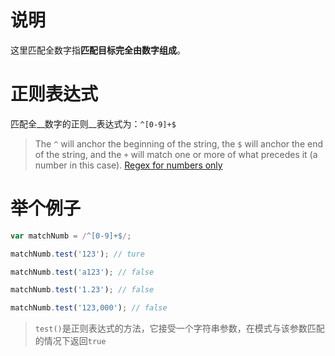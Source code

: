 # 说明

这里匹配全数字指**匹配目标完全由数字组成**。

# 正则表达式

匹配全__数字的正则__表达式为：`^[0-9]+$`

> The `^` will anchor the beginning of the string, the `$` will anchor the end of the string, and the `+` will match one or more of what precedes it (a number in this case). [Regex for numbers only](http://stackoverflow.com/questions/273141/regex-for-numbers-only)

# 举个例子


```js
var matchNumb = /^[0-9]+$/;

matchNumb.test('123'); // ture

matchNumb.test('a123'); // false

matchNumb.test('1.23'); // false

matchNumb.test('123,000'); // false
```

> `test()`是正则表达式的方法，它接受一个字符串参数，在模式与该参数匹配的情况下返回`true`